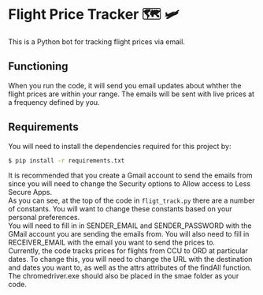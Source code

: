 # Flight Price Tracker :world_map: :small_airplane:
This is a Python bot for tracking flight prices via email.

## Functioning  
When you run the code, it will send you email updates about whther the flight prices are within your range. The emails will be sent with live prices at a frequency defined by you.

## Requirements
You will need to install the dependencies required for this project by:

```bash
$ pip install -r requirements.txt
```
It is recommended that you create a Gmail account to send the emails from since you will need to change the Security options to Allow access to Less Secure Apps.  
As you can see, at the top of the code in ```fligt_track.py``` there are a number of constants. You will want to change these constants based on your personal preferences.  
You will need to fill in in SENDER_EMAIL and SENDER_PASSWORD with the GMail account you are sending the emails from. You will also need to fill in RECEIVER_EMAIL with the email you want to 
send the prices to.  
Currently, the code tracks prices for flights from CCU to ORD at particular dates. To change this, you will need to change the URL with the destination and dates you want to, as well 
as the attrs attributes of the findAll function.  
The chromedriver.exe should also be placed in the smae folder as your code.

